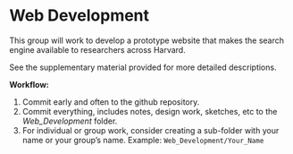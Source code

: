 # Web Development 

This group will work to develop a prototype website that makes the search engine 
available to researchers across Harvard. 

See the supplementary material provided for more detailed descriptions.

**Workflow:**

1. Commit early and often to the github repository. 
2. Commit everything, includes notes, design work, sketches, etc to the _Web_Development_ folder. 
3. For individual or group work, consider creating a sub-folder with your name or your group’s name. Example: `Web_Development/Your_Name`


